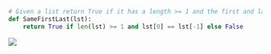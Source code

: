 ```.py
# Given a list return True if it has a length >= 1 and the first and last elements are equal
def SameFirstLast(lst):
    return True if len(lst) >= 1 and lst[0] == lst[-1] else False
```

![](https://i.imgur.com/DovFZ68.png)
